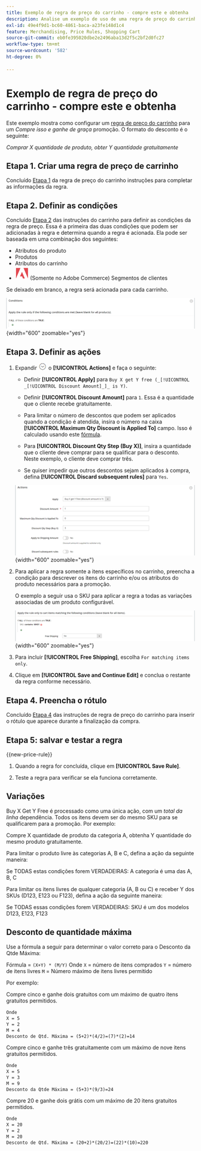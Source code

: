 ```yaml
---
title: Exemplo de regra de preço do carrinho - compre este e obtenha
description: Analise um exemplo de uso de uma regra de preço do carrinho para oferecer uma promoção comprar-este-obter-aquilo.
exl-id: 49e4f9d1-bc60-4861-baca-a23fe148d1c4
feature: Merchandising, Price Rules, Shopping Cart
source-git-commit: eb0fe395020dbe2e2496aba13d2f5c2bf2d0fc27
workflow-type: tm+mt
source-wordcount: '582'
ht-degree: 0%

---
```


# Exemplo de regra de preço do carrinho - compre este e obtenha

Este exemplo mostra como configurar um [regra de preço do carrinho](price-rules-cart.md) para um _Compre isso e ganhe de graça_ promoção. O formato do desconto é o seguinte:

_Comprar X quantidade de produto, obter Y quantidade gratuitamente_

## Etapa 1. Criar uma regra de preço de carrinho

Concluído [Etapa 1](price-rules-cart.md) da regra de preço do carrinho instruções para completar as informações da regra.

## Etapa 2. Definir as condições

Concluído [Etapa 2](price-rules-cart.md) das instruções do carrinho para definir as condições da regra de preço. Essa é a primeira das duas condições que podem ser adicionadas à regra e determina quando a regra é acionada. Ela pode ser baseada em uma combinação dos seguintes:

- Atributos do produto
- Produtos
- Atributos do carrinho
- ![Adobe Commerce](../assets/adobe-logo.svg) (Somente no Adobe Commerce) Segmentos de clientes

Se deixado em branco, a regra será acionada para cada carrinho.

![Regra de preço do carrinho - condição](./assets/buy-x-get-y-condition-default.png){width="600" zoomable="yes"}

## Etapa 3. Definir as ações

1. Expandir ![Seletor de expansão](../assets/icon-display-expand.png) o **[!UICONTROL Actions]** e faça o seguinte:

   - Definir **[!UICONTROL Apply]** para `Buy X get Y free (_[!UICONTROL _[!UICONTROL Discount Amount]_]_ is Y)`.

   - Definir **[!UICONTROL Discount Amount]** para `1`. Essa é a quantidade que o cliente recebe gratuitamente.

   - Para limitar o número de descontos que podem ser aplicados quando a condição é atendida, insira o número na caixa **[!UICONTROL Maximum Qty Discount is Applied To]** campo. Isso é calculado usando este [fórmula](#maximum-quantity-discount).

   - Para **[!UICONTROL Discount Qty Step (Buy X)]**, insira a quantidade que o cliente deve comprar para se qualificar para o desconto. Neste exemplo, o cliente deve comprar três.

   - Se quiser impedir que outros descontos sejam aplicados à compra, defina **[!UICONTROL Discard subsequent rules]** para `Yes`.

   ![Regra de preço do carrinho - Compre 3 e ganhe 1 grátis](./assets/buy-3-get-1-actions.png){width="600" zoomable="yes"}

1. Para aplicar a regra somente a itens específicos no carrinho, preencha a condição para descrever os itens do carrinho e/ou os atributos do produto necessários para a promoção.

   O exemplo a seguir usa o SKU para aplicar a regra a todas as variações associadas de um produto configurável.

   ![Regra de preço do carrinho - condição para itens de carrinho](./assets/buy-3-get-1-actions-condition.png){width="600" zoomable="yes"}

1. Para incluir **[!UICONTROL Free Shipping]**, escolha `For matching items only`.

1. Clique em **[!UICONTROL Save and Continue Edit]** e conclua o restante da regra conforme necessário.

## Etapa 4. Preencha o rótulo

Concluído [Etapa 4](price-rules-cart.md) das instruções de regra de preço do carrinho para inserir o rótulo que aparece durante a finalização da compra.

## Etapa 5: salvar e testar a regra

{{new-price-rule}}

1. Quando a regra for concluída, clique em **[!UICONTROL Save Rule]**.

1. Teste a regra para verificar se ela funciona corretamente.

## Variações

Buy X Get Y Free é processado como uma única ação, com um _total da linha_ dependência. Todos os itens devem ser do mesmo SKU para se qualificarem para a promoção. Por exemplo:

Compre X quantidade de produto da categoria A, obtenha Y quantidade do mesmo produto gratuitamente.

Para limitar o produto livre às categorias A, B e C, defina a ação da seguinte maneira:

Se TODAS estas condições forem VERDADEIRAS: A categoria é uma das A, B, C

Para limitar os itens livres de qualquer categoria (A, B ou C) e receber Y dos SKUs (D123, E123 ou F123), defina a ação da seguinte maneira:

Se TODAS essas condições forem VERDADEIRAS: SKU é um dos modelos D123, E123, F123

## Desconto de quantidade máxima

Use a fórmula a seguir para determinar o valor correto para o Desconto da Qtde Máxima:

Fórmula = `(X+Y) * (M/Y)`
Onde
`X` = número de itens comprados
`Y` = número de itens livres
`M` = Número máximo de itens livres permitido

Por exemplo:

Compre cinco e ganhe dois gratuitos com um máximo de quatro itens gratuitos permitidos.

    Onde
    X = 5
    Y = 2
    M = 4
    Desconto de Qtd. Máxima = (5+2)*(4/2)=(7)*(2)=14

Compre cinco e ganhe três gratuitamente com um máximo de nove itens gratuitos permitidos.

    Onde
    X = 5
    Y = 3
    M = 9
    Desconto da Qtde Máxima = (5+3)*(9/3)=24

Compre 20 e ganhe dois grátis com um máximo de 20 itens gratuitos permitidos.

    Onde
    X = 20
    Y = 2
    M = 20
    Desconto de Qtd. Máxima = (20+2)*(20/2)=(22)*(10)=220
